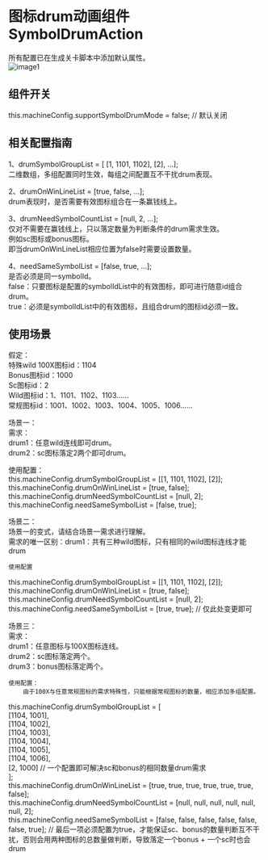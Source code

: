 # 图标drum动画组件 SymbolDrumAction

所有配置已在生成关卡脚本中添加默认属性。  
![image1](http://localhost:5173/WTC-Docs/assets/1758727509650_5d3bd56b.png)

## 组件开关

this.machineConfig.supportSymbolDrumMode \= false; // 默认关闭

## 相关配置指南

1、drumSymbolGroupList \= \[ \[1, 1101, 1102\], \[2\], …\];  
      二维数组，多组配置同时生效，每组之间配置互不干扰drum表现。

2、drumOnWinLineList \= \[true, false, …\];  
      drum表现时，是否需要有效图标组合在一条赢钱线上。

3、drumNeedSymbolCountList \= \[null, 2, …\];  
      仅对不需要在赢钱线上，只以落定数量为判断条件的drum需求生效。  
      例如sc图标或bonus图标。  
      即当drumOnWinLineList相应位置为false时需要设置数量。

4、needSameSymbolList \= \[false, true, …\];  
      是否必须是同一symbolId。  
      false：只要图标是配置的symbolIdList中的有效图标，即可进行随意id组合drum。  
      true：必须是symbolIdList中的有效图标，且组合drum的图标id必须一致。

## 使用场景

假定：  
特殊wild 100X图标id：1104  
Bonus图标id：1000  
Sc图标id：2  
Wild图标id：1、1101、1102、1103……  
常规图标id：1001、1002、1003、1004、1005、1006……

场景一：  
	需求：  
drum1：任意wild连线即可drum。  
drum2：sc图标落定2两个即可drum。

使用配置：  
this.machineConfig.drumSymbolGroupList \= \[\[1, 1101, 1102\], \[2\]\];  
this.machineConfig.drumOnWinLineList \= \[true, false\];  
this.machineConfig.drumNeedSymbolCountList \= \[null, 2\];  
this.machineConfig.needSameSymbolList \= \[false, true\];

场景二：  
	场景一的变式，请结合场景一需求进行理解。  
		需求的唯一区别：drum1：共有三种wild图标，只有相同的wild图标连线才能drum  
	  
	使用配置  
this.machineConfig.drumSymbolGroupList \= \[\[1, 1101, 1102\], \[2\]\];  
this.machineConfig.drumOnWinLineList \= \[true, false\];  
this.machineConfig.drumNeedSymbolCountList \= \[null, 2\];  
this.machineConfig.needSameSymbolList \= \[true, true\]; // 仅此处变更即可

场景三：  
	需求：  
		drum1：任意图标与100X图标连线。  
		drum2：sc图标落定两个。  
		drum3：bonus图标落定两个。  
	  
	使用配置：  
		由于100X与任意常规图标的需求特殊性，只能根据常规图标的数量，相应添加多组配置。  
this.machineConfig.drumSymbolGroupList \= \[  
\[1104, 1001\],  
\[1104, 1002\],  
\[1104, 1003\],  
\[1104, 1004\],  
\[1104, 1005\],  
\[1104, 1006\],  
\[2, 1000\] // 一个配置即可解决sc和bonus的相同数量drum需求  
\];  
this.machineConfig.drumOnWinLineList \= \[true, true, true, true, true, true, false\];  
this.machineConfig.drumNeedSymbolCountList \= \[null, null, null, null, null, null, 2\];  
this.machineConfig.needSameSymbolList \= \[false, false, false, false, false, false, true\]; // 最后一项必须配置为true，才能保证sc、bonus的数量判断互不干扰，否则会用两种图标的总数量做判断，导致落定一个bonus \+ 一个sc时也会drum

